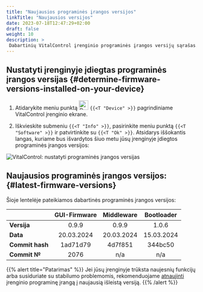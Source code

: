 ```yaml
---
title: "Naujausios programinės įrangos versijos"
linkTitle: "Naujausios versijos"
date: 2023-07-18T12:47:29+02:00
draft: false
weight: 10
description: >
 Dabartinių VitalControl įrenginio programinės įrangos versijų sąrašas.
---
```


## Nustatyti įrenginyje įdiegtas programinės įrangos versijas {#determine-firmware-versions-installed-on-your-device}

1. Atidarykite meniu punktą <img src="/icons/device.svg" width="25" align="bottom" alt="Device" /> `{{<T "Device" >}}` pagrindiniame VitalControl įrenginio ekrane.

2. Iškvieskite submeniu `{{<T "Info" >}}`, pasirinkite meniu punktą `{{<T "Software" >}}` ir patvirtinkite su `{{<T "Ok" >}}`. Atsidarys iššokantis langas, kuriame bus išvardytos šiuo metu jūsų įrenginyje įdiegtos programinės įrangos versijos:

![VitalControl: nustatyti programinės įrangos versijas](../images/firmware-versions.png "Rodyti programinės įrangos versijas")

## Naujausios programinės įrangos versijos: {#latest-firmware-versions}

Šioje lentelėje pateikiamos dabartinės programinės įrangos versijos:

|                 | GUI-Firmware | Middleware  | Bootloader |
|-----------------|:------------:|:-----------:|:----------:|
| **Versija**     | 0.9.9        | 0.9.9       | 1.0.6      |
| **Data**        | 20.03.2024   | 20.03.2024  | 15.03.2024 |
| **Commit hash** | 1ad71d79     | 4d7f851     | 344bc50    |
| **Commit №**    | 2076         | n/a         | n/a        |

{{% alert title="Patarimas" %}}
Jei jūsų įrenginyje trūksta naujesnių funkcijų arba susiduriate su stabilumo problemomis, rekomenduojame [atnaujinti](../update/) įrenginio programinę įrangą į naujausią išleistą versiją.
{{% /alert %}}
